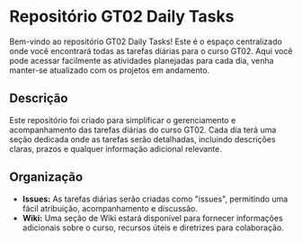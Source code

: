 # Repositório GT02 Daily Tasks

Bem-vindo ao repositório GT02 Daily Tasks! Este é o espaço centralizado onde você encontrará todas as tarefas diárias para o curso GT02. Aqui você pode acessar facilmente as atividades planejadas para cada dia, venha manter-se atualizado com os projetos em andamento.

## Descrição
Este repositório foi criado para simplificar o gerenciamento e acompanhamento das tarefas diárias do curso GT02. Cada dia terá uma seção dedicada onde as tarefas serão detalhadas, incluindo descrições claras, prazos e qualquer informação adicional relevante.

## Organização
- **Issues:** As tarefas diárias serão criadas como "issues", permitindo uma fácil atribuição, acompanhamento e discussão.
- **Wiki:** Uma seção de Wiki estará disponível para fornecer informações adicionais sobre o curso, recursos úteis e diretrizes para colaboração.
